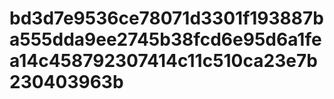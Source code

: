 # bd3d7e9536ce78071d3301f193887ba555dda9ee2745b38fcd6e95d6a1fea14c458792307414c11c510ca23e7b230403963b